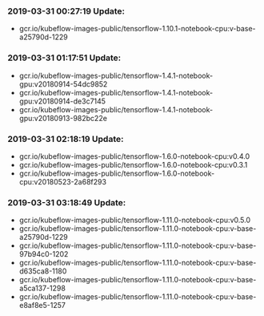 ### 2019-03-31 00:27:19 Update:

- gcr.io/kubeflow-images-public/tensorflow-1.10.1-notebook-cpu:v-base-a25790d-1229
### 2019-03-31 01:17:51 Update:

- gcr.io/kubeflow-images-public/tensorflow-1.4.1-notebook-gpu:v20180914-54dc9852
- gcr.io/kubeflow-images-public/tensorflow-1.4.1-notebook-gpu:v20180914-de3c7145
- gcr.io/kubeflow-images-public/tensorflow-1.4.1-notebook-gpu:v20180913-982bc22e
### 2019-03-31 02:18:19 Update:

- gcr.io/kubeflow-images-public/tensorflow-1.6.0-notebook-cpu:v0.4.0
- gcr.io/kubeflow-images-public/tensorflow-1.6.0-notebook-cpu:v0.3.1
- gcr.io/kubeflow-images-public/tensorflow-1.6.0-notebook-cpu:v20180523-2a68f293
### 2019-03-31 03:18:49 Update:

- gcr.io/kubeflow-images-public/tensorflow-1.11.0-notebook-cpu:v0.5.0
- gcr.io/kubeflow-images-public/tensorflow-1.11.0-notebook-cpu:v-base-a25790d-1229
- gcr.io/kubeflow-images-public/tensorflow-1.11.0-notebook-cpu:v-base-97b94c0-1202
- gcr.io/kubeflow-images-public/tensorflow-1.11.0-notebook-cpu:v-base-d635ca8-1180
- gcr.io/kubeflow-images-public/tensorflow-1.11.0-notebook-cpu:v-base-a5ca137-1298
- gcr.io/kubeflow-images-public/tensorflow-1.11.0-notebook-cpu:v-base-e8af8e5-1257
